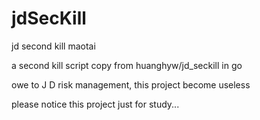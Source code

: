 # jdSecKill
jd second kill maotai 

a second kill script copy from huanghyw/jd_seckill in go

owe to J D risk management, this project become useless

please notice this project just for study...